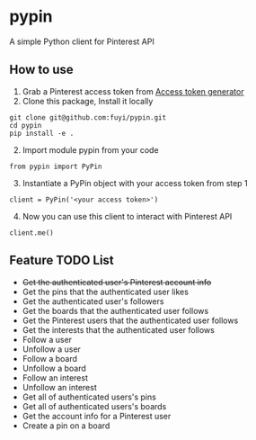 # pypin
A simple Python client for Pinterest API

## How to use

1. Grab a Pinterest access token from [Access token generator](https://developers.pinterest.com/tools/access_token/)
2. Clone this package, Install it locally
```
git clone git@github.com:fuyi/pypin.git
cd pypin
pip install -e .
```
2. Import module pypin from your code
```
from pypin import PyPin
```

3. Instantiate a PyPin object with your access token from step 1
```
client = PyPin('<your access token>')
```

4. Now you can use this client to interact with Pinterest API
```
client.me()
```

## Feature TODO List

* ~~Get the authenticated user's Pinterest account info~~
* Get the pins that the authenticated user likes
* Get the authenticated user's followers
* Get the boards that the authenticated user follows
* Get the Pinterest users that the authenticated user follows
* Get the interests that the authenticated user follows
* Follow a user
* Unfollow a user
* Follow a board
* Unfollow a board
* Follow an interest
* Unfollow an interest
* Get all of authenticated users's pins
* Get all of authenticated users's boards
* Get the account info for a Pinterest user
* Create a pin on a board
